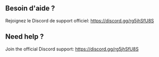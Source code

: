 ## Besoin d'aide ?
Rejoignez le Discord de support officiel: https://discord.gg/rg5jhSfU8S

## Need help ?
Join the official Discord support: https://discord.gg/rg5jhSfU8S
